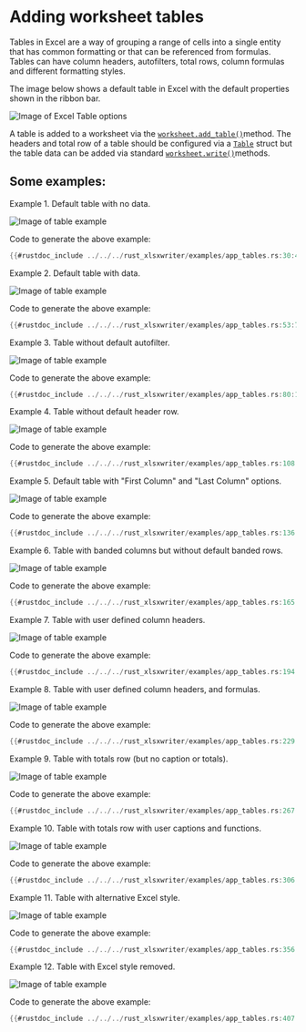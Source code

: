 # Adding worksheet tables

Tables in Excel are a way of grouping a range of cells into a single entity
that has common formatting or that can be referenced from formulas. Tables
can have column headers, autofilters, total rows, column formulas and
different formatting styles.

The image below shows a default table in Excel with the default properties
shown in the ribbon bar.

![Image of Excel Table options](../../images/table_intro.png)

A table is added to a worksheet via the [`worksheet.add_table()`]method. The
headers and total row of a table should be configured via a [`Table`] struct but
the table data can be added via standard [`worksheet.write()`]methods.

[`Table`]: https://docs.rs/rust_xlsxwriter/latest/rust_xlsxwriter/struct.Table.html
[`worksheet.write()`]: https://docs.rs/rust_xlsxwriter/latest/rust_xlsxwriter/struct.Worksheet.html#method.write
[`worksheet.add_table()`]: https://docs.rs/rust_xlsxwriter/latest/rust_xlsxwriter/struct.Worksheet.html#method.add_table

## Some examples:

Example 1. Default table with no data.

![Image of table example](../../images/app_tables1.png)

Code to generate the above example:

```rust
{{#rustdoc_include ../../../rust_xlsxwriter/examples/app_tables.rs:30:47}}
```


Example 2. Default table with data.

![Image of table example](../../images/app_tables2.png)

Code to generate the above example:

```rust
{{#rustdoc_include ../../../rust_xlsxwriter/examples/app_tables.rs:53:74}}
```


Example 3. Table without default autofilter.

![Image of table example](../../images/app_tables3.png)

Code to generate the above example:

```rust
{{#rustdoc_include ../../../rust_xlsxwriter/examples/app_tables.rs:80:102}}
```


Example 4. Table without default header row.

![Image of table example](../../images/app_tables4.png)

Code to generate the above example:

```rust
{{#rustdoc_include ../../../rust_xlsxwriter/examples/app_tables.rs:108:130}}
```


Example 5. Default table with "First Column" and "Last Column" options.

![Image of table example](../../images/app_tables5.png)

Code to generate the above example:

```rust
{{#rustdoc_include ../../../rust_xlsxwriter/examples/app_tables.rs:136:159}}
```


Example 6. Table with banded columns but without default banded rows.

![Image of table example](../../images/app_tables6.png)

Code to generate the above example:

```rust
{{#rustdoc_include ../../../rust_xlsxwriter/examples/app_tables.rs:165:188}}
```


Example 7. Table with user defined column headers.

![Image of table example](../../images/app_tables7.png)

Code to generate the above example:

```rust
{{#rustdoc_include ../../../rust_xlsxwriter/examples/app_tables.rs:194:223}}
```


Example 8. Table with user defined column headers, and formulas.

![Image of table example](../../images/app_tables8.png)

Code to generate the above example:

```rust
{{#rustdoc_include ../../../rust_xlsxwriter/examples/app_tables.rs:229:261}}
```


Example 9. Table with totals row (but no caption or totals).

![Image of table example](../../images/app_tables9.png)

Code to generate the above example:

```rust
{{#rustdoc_include ../../../rust_xlsxwriter/examples/app_tables.rs:267:300}}
```


Example 10. Table with totals row with user captions and functions.

![Image of table example](../../images/app_tables10.png)

Code to generate the above example:

```rust
{{#rustdoc_include ../../../rust_xlsxwriter/examples/app_tables.rs:306:350}}
```


Example 11. Table with alternative Excel style.

![Image of table example](../../images/app_tables11.png)

Code to generate the above example:

```rust
{{#rustdoc_include ../../../rust_xlsxwriter/examples/app_tables.rs:356:401}}
```


Example 12. Table with Excel style removed.

![Image of table example](../../images/app_tables12.png)

Code to generate the above example:

```rust
{{#rustdoc_include ../../../rust_xlsxwriter/examples/app_tables.rs:407:452}}
```